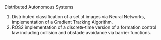 Distributed Autonomous Systems
1) Distributed classification of a set of images via Neural Networks, implementation of a
Gradient Tracking Algorithm.
2) ROS2 implementation of a discrete-time version of a formation control law including
collision and obstacle avoidance via barrier functions.

